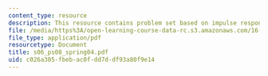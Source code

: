 ```yaml
---
content_type: resource
description: This resource contains problem set based on impulse response of a signal.
file: /media/https%3A/open-learning-course-data-rc.s3.amazonaws.com/16-01-unified-engineering-i-ii-iii-iv-fall-2005-spring-2006/c026a305fbebac0fdd7ddf93a80f9e14_s06_ps08_spring04.pdf
file_type: application/pdf
resourcetype: Document
title: s06_ps08_spring04.pdf
uid: c026a305-fbeb-ac0f-dd7d-df93a80f9e14
---
```

